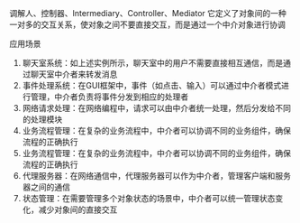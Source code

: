 调解人、控制器、Intermediary、Controller、Mediator
它定义了对象间的一种一对多的交互关系，使对象之间不要直接交互，而是通过一个中介对象进行协调

应用场景
1. 聊天室系统：如上述实例所示，聊天室中的用户不需要直接相互通信，而是通过聊天室中介者来转发消息
2. 事件处理系统：在GUI框架中，事件（如点击、输入）可以通过中介者模式进行管理，中介者负责将事件分发到相应的处理者
3. 网络请求处理：在网络编程中，请求可以由中介者统一处理，然后分发给不同的处理模块
4. 业务流程管理：在复杂的业务流程中，中介者可以协调不同的业务组件，确保流程的正确执行
5. 业务流程管理：在复杂的业务流程中，中介者可以协调不同的业务组件，确保流程的正确执行
6. 代理服务器：在网络通信中，代理服务器可以作为中介者，管理客户端和服务器之间的通信
7. 状态管理：在需要管理多个对象状态的场景中，中介者可以统一管理状态变化，减少对象间的直接交互